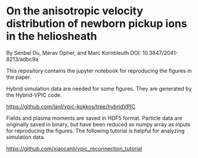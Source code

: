 # On the anisotropic velocity distribution of newborn pickup ions in the heliosheath
By Senbei Du, Merav Opher, and Marc Kornbleuth
DOI: 10.3847/2041-8213/adbc9a

This repository contains the jupyter notebook for reproducing the figures in the paper.

Hybrid simulation data are needed for some figures. They are generated by the Hybrid-VPIC code.

https://github.com/lanl/vpic-kokkos/tree/hybridVPIC

Fields and plasma moments are saved in HDF5 format. Particle data are originally saved in binary, but have been reduced as numpy array as inputs for reproducing the figures. The following tutorial is helpful for analyzing simulation data.

https://github.com/xiaocanli/vpic_reconnection_tutorial
